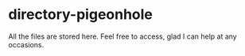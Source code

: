 # directory-pigeonhole
All the files are stored here. Feel free to access, glad I can help at any occasions.
